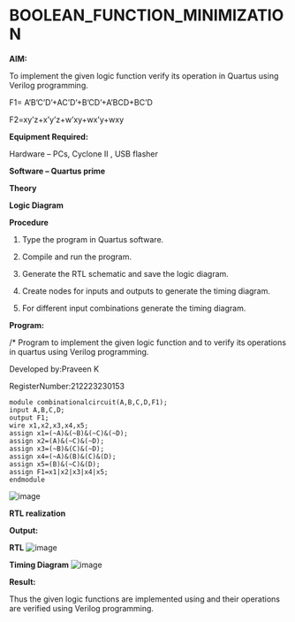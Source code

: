 # BOOLEAN_FUNCTION_MINIMIZATION

**AIM:**

To implement the given logic function verify its operation in Quartus using Verilog programming.

F1= A’B’C’D’+AC’D’+B’CD’+A’BCD+BC’D 

F2=xy’z+x’y’z+w’xy+wx’y+wxy

**Equipment Required:**

Hardware – PCs, Cyclone II , USB flasher

**Software – Quartus prime**

**Theory**

**Logic Diagram**

**Procedure**

1.	Type the program in Quartus software.

2.	Compile and run the program.

3.	Generate the RTL schematic and save the logic diagram.

4.	Create nodes for inputs and outputs to generate the timing diagram.

5.	For different input combinations generate the timing diagram.


**Program:**

/* Program to implement the given logic function and to verify its operations in quartus using Verilog programming. 

Developed by:Praveen K 

RegisterNumber:212223230153
```
module combinationalcircuit(A,B,C,D,F1);
input A,B,C,D;
output F1;
wire x1,x2,x3,x4,x5;
assign x1=(~A)&(~B)&(~C)&(~D);
assign x2=(A)&(~C)&(~D);
assign x3=(~B)&(C)&(~D);
assign x4=(~A)&(B)&(C)&(D);
assign x5=(B)&(~C)&(D);
assign F1=x1|x2|x3|x4|x5;
endmodule
```
![image](https://github.com/K-PRAVEEN-2005/BOOLEAN_FUNCTION_MINIMIZATION/assets/145742724/024b8563-a6bc-4f56-9d86-449e7dde668d)



**RTL realization**

**Output:**

**RTL**
![image](https://github.com/K-PRAVEEN-2005/BOOLEAN_FUNCTION_MINIMIZATION/assets/145742724/90e006a0-db30-4cb2-8b89-718b6ca63a39)

**Timing Diagram**
![image](https://github.com/K-PRAVEEN-2005/BOOLEAN_FUNCTION_MINIMIZATION/assets/145742724/59a8a7d3-a1c4-4d77-8655-9d9e5d7521ed)

**Result:**

Thus the given logic functions are implemented using and their operations are verified using Verilog programming.

